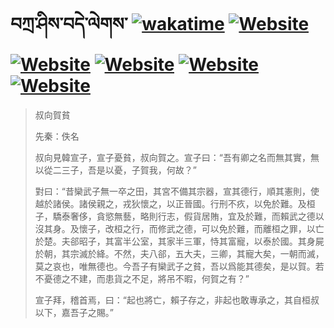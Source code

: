 # བཀྲ་ཤིས་བདེ་ལེགས་	[![wakatime](https://wakatime.com/badge/user/5043ee4a-e361-4607-9d47-d557f2005d05.svg)](https://wakatime.com/@5043ee4a-e361-4607-9d47-d557f2005d05)	[![Website](https://img.shields.io/website?label=&up_color=orange&up_message=Tianchi&url=https%3A%2F%2Fshields.io)](https://tianchi.aliyun.com/home/science/scienceDetail?userId=1095279182618)	[![Website](https://img.shields.io/website?label=&up_color=green&up_message=Yuque&url=https%3A%2F%2Fshields.io)](https://www.yuque.com/ivanaxu)	[![Website](https://img.shields.io/website?label=&up_color=yellow&up_message=Leetcode&url=https%3A%2F%2Fshields.io)](https://leetcode.cn/u/ivanaxu)	[![Website](https://img.shields.io/website?label=&up_color=violet&up_message=AIstudio&url=https%3A%2F%2Fshields.io)](https://aistudio.baidu.com/aistudio/personalcenter/thirdview/979775)	[![Website](https://img.shields.io/website?label=&up_color=red&up_message=Gitee&url=https%3A%2F%2Fshields.io)](https://gitee.com/IvanaXu)
> 叔向賀貧
> 
> 先秦：佚名 
> 
> 叔向見韓宣子，宣子憂貧，叔向賀之。宣子曰：“吾有卿之名而無其實，無以從二三子，吾是以憂，子賀我，何故？”
> 
> 對曰：“昔欒武子無一卒之田，其宮不備其宗器，宣其德行，順其憲則，使越於諸侯。諸侯親之，戎狄懷之，以正晉國。行刑不疚，以免於難。及桓子，驕泰奢侈，貪慾無藝，略則行志，假貨居賄，宜及於難，而賴武之德以沒其身。及懷子，改桓之行，而修武之德，可以免於難，而離桓之罪，以亡於楚。夫郤昭子，其富半公室，其家半三軍，恃其富寵，以泰於國。其身屍於朝，其宗滅於絳。不然，夫八郤，五大夫，三卿，其寵大矣，一朝而滅，莫之哀也，唯無德也。今吾子有欒武子之貧，吾以爲能其德矣，是以賀。若不憂德之不建，而患貨之不足，將吊不暇，何賀之有？”
> 
> 宣子拜，稽首焉，曰：“起也將亡，賴子存之，非起也敢專承之，其自桓叔以下，嘉吾子之賜。”
>
